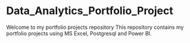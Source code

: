 # Data_Analytics_Portfolio_Project
Welcome to my portfolio  projects repository
This repository contains my portfolio projects using MS Excel, Postgresql and Power BI.

